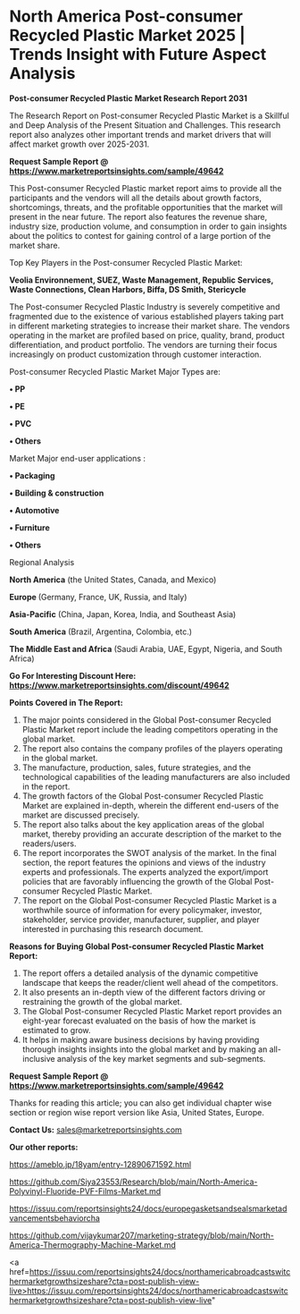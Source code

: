# North America Post-consumer Recycled Plastic Market 2025 | Trends Insight with Future Aspect Analysis

<strong>Post-consumer Recycled Plastic Market Research Report 2031</strong>

The Research Report on Post-consumer Recycled Plastic Market is a Skillful and Deep Analysis of the Present Situation and Challenges. This research report also analyzes other important trends and market drivers that will affect market growth over 2025-2031.

<strong>Request Sample Report @ <a href=https://www.marketreportsinsights.com/sample/49642>https://www.marketreportsinsights.com/sample/49642</a></strong>

This Post-consumer Recycled Plastic market report aims to provide all the participants and the vendors will all the details about growth factors, shortcomings, threats, and the profitable opportunities that the market will present in the near future. The report also features the revenue share, industry size, production volume, and consumption in order to gain insights about the politics to contest for gaining control of a large portion of the market share.

Top Key Players in the Post-consumer Recycled Plastic Market:

<strong>Veolia Environnement, SUEZ, Waste Management, Republic Services, Waste Connections, Clean Harbors, Biffa, DS Smith, Stericycle</strong>

The Post-consumer Recycled Plastic Industry is severely competitive and fragmented due to the existence of various established players taking part in different marketing strategies to increase their market share. The vendors operating in the market are profiled based on price, quality, brand, product differentiation, and product portfolio. The vendors are turning their focus increasingly on product customization through customer interaction.

Post-consumer Recycled Plastic Market Major Types are:

<strong>•  PP

•  PE

•  PVC

•  Others</strong>

Market Major end-user applications :

<strong>•  Packaging

•  Building & construction

•  Automotive

•  Furniture

•  Others</strong>

Regional Analysis

</u><strong><b>North America</b></strong> (the United States, Canada, and Mexico)

<strong><b>Europe </b></strong>(Germany, France, UK, Russia, and Italy)

<strong><b>Asia-Pacific</b></strong> (China, Japan, Korea, India, and Southeast Asia)

<strong><b>South America</b></strong> (Brazil, Argentina, Colombia, etc.)

<strong><b>The Middle East and Africa</b></strong> (Saudi Arabia, UAE, Egypt, Nigeria, and South Africa)

<strong>Go For Interesting Discount Here: <a href=https://www.marketreportsinsights.com/discount/49642>https://www.marketreportsinsights.com/discount/49642</a></strong>

<strong>Points Covered in The Report:</strong>
<ol>
  <li>The major points considered in the Global Post-consumer Recycled Plastic Market report include the leading competitors operating in the global market.</li>
  <li>The report also contains the company profiles of the players operating in the global market.</li>
  <li>The manufacture, production, sales, future strategies, and the technological capabilities of the leading manufacturers are also included in the report.</li>
  <li>The growth factors of the Global Post-consumer Recycled Plastic Market are explained in-depth, wherein the different end-users of the market are discussed precisely.</li>
  <li>The report also talks about the key application areas of the global market, thereby providing an accurate description of the market to the readers/users.</li>
  <li>The report incorporates the SWOT analysis of the market. In the final section, the report features the opinions and views of the industry experts and professionals. The experts analyzed the export/import policies that are favorably influencing the growth of the Global Post-consumer Recycled Plastic Market.</li>
  <li>The report on the Global Post-consumer Recycled Plastic Market is a worthwhile source of information for every policymaker, investor, stakeholder, service provider, manufacturer, supplier, and player interested in purchasing this research document.</li>
</ol>
<strong>Reasons for Buying Global Post-consumer Recycled Plastic Market Report:</strong>

<ol>
  <li>The report offers a detailed analysis of the dynamic competitive landscape that keeps the reader/client well ahead of the competitors.</li>
  <li>It also presents an in-depth view of the different factors driving or restraining the growth of the global market.</li>
  <li>The Global Post-consumer Recycled Plastic Market report provides an eight-year forecast evaluated on the basis of how the market is estimated to grow.</li>
  <li>It helps in making aware business decisions by having providing thorough insights insights into the global market and by making an all-inclusive analysis of the key market segments and sub-segments.</li>
</ol>
<strong>Request Sample Report @ <a href=https://www.marketreportsinsights.com/sample/49642>https://www.marketreportsinsights.com/sample/49642</a></strong>


Thanks for reading this article; you can also get individual chapter wise section or region wise report version like Asia, United States, Europe.

<strong>Contact Us:</strong>
sales@marketreportsinsights.com

<strong>Our other reports:</strong>

<a href=https://ameblo.jp/18yam/entry-12890671592.html>https://ameblo.jp/18yam/entry-12890671592.html</a>

<a href=https://github.com/Siya23553/Research/blob/main/North-America-Polyvinyl-Fluoride-PVF-Films-Market.md>https://github.com/Siya23553/Research/blob/main/North-America-Polyvinyl-Fluoride-PVF-Films-Market.md</a>

<a href=https://issuu.com/reportsinsights24/docs/europegasketsandsealsmarketadvancementsbehaviorcha>https://issuu.com/reportsinsights24/docs/europegasketsandsealsmarketadvancementsbehaviorcha</a>

<a href=https://github.com/vijaykumar207/marketing-strategy/blob/main/North-America-Thermography-Machine-Market.md>https://github.com/vijaykumar207/marketing-strategy/blob/main/North-America-Thermography-Machine-Market.md</a>

<a href=https://issuu.com/reportsinsights24/docs/northamericabroadcastswitchermarketgrowthsizeshare?cta=post-publish-view-live>https://issuu.com/reportsinsights24/docs/northamericabroadcastswitchermarketgrowthsizeshare?cta=post-publish-view-live</a>"

